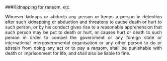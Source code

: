 ###Kidnapping for ransom, etc.
<div style="text-align: justify">

Whoever kidnaps or abducts any person or keeps a person in detention after such kidnapping or abduction and threatens to cause death or hurt to such person, or by his conduct gives rise to a reasonable apprehension that such person may be put to death or hurt, or causes hurt or death to such person in order to compel the government or any foreign state or international intergovernmental organisation or any other person to do or abstain from doing any act or to pay a ransom, shall be punishable with death or imprisonment for life, and shall also be liable to fine.

</div>
